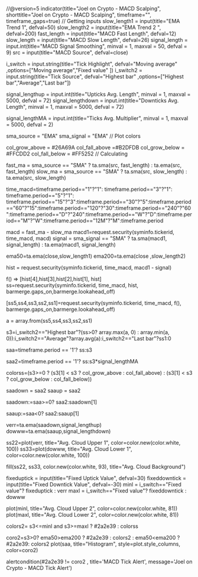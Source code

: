 //@version=5
indicator(title="Joel on Crypto - MACD Scalping", shorttitle="Joel on Crypto - MACD Scalping", timeframe="", timeframe_gaps=true)
// Getting inputs
slow_length1 = input(title="EMA Trend 1", defval=50)
slow_length2 = input(title="EMA Trend 2 ", defval=200)
fast_length = input(title="MACD Fast Length", defval=12)
slow_length = input(title="MACD Slow Length", defval=26)
signal_length = input.int(title="MACD Signal Smoothing",  minval = 1, maxval = 50, defval = 9)
src = input(title="MACD Source", defval=close)

i_switch = input.string(title="Tick Highlight", defval="Moving average" ,options=["Moving average","Fixed value" ])
i_switch2 = input.string(title="Tick Source", defval="Highest bar" ,options=["Highest bar","Average","Last bar"])

signal_lengthup = input.int(title="Upticks Avg. Length",  minval = 1, maxval = 5000, defval = 72)
signal_lengthdown = input.int(title="Downticks Avg. Length",  minval = 1, maxval = 5000, defval = 72)

signal_lengthMA = input.int(title="Ticks Avg. Multiplier",  minval = 1, maxval = 5000, defval = 2)

sma_source = "EMA"
sma_signal = "EMA"
// Plot colors

col_grow_above = #26A69A
col_fall_above =#B2DFDB
col_grow_below = #FFCDD2
col_fall_below = #FF5252
// Calculating

fast_ma = sma_source == "SMA" ? ta.sma(src, fast_length) : ta.ema(src, fast_length)
slow_ma = sma_source == "SMA" ? ta.sma(src, slow_length) : ta.ema(src, slow_length)

time_macd=timeframe.period=="1"?"1": timeframe.period=="3"?"1": timeframe.period=="5"?"1": timeframe.period=="15"?"3":timeframe.period=="30"?"5":timeframe.period=="60"?"15":timeframe.period=="120"?"30":timeframe.period=="240"?"60":timeframe.period=="D"?"240":timeframe.period=="W"?"D":timeframe.period=="M"?"W":timeframe.period=="12M"?"M":timeframe.period



macd = fast_ma - slow_ma
macd1=request.security(syminfo.tickerid, time_macd, macd)
signal = sma_signal == "SMA" ? ta.sma(macd1, signal_length) : ta.ema(macd1, signal_length)

ema50=ta.ema(close,slow_length1)
ema200=ta.ema(close ,slow_length2)



hist = request.security(syminfo.tickerid, time_macd, macd1 - signal)


f() => [hist[4],hist[3],hist[2],hist[1], hist]
ss=request.security(syminfo.tickerid, time_macd, hist, barmerge.gaps_on,barmerge.lookahead_off)



[ss5,ss4,ss3,ss2,ss1]=request.security(syminfo.tickerid, time_macd, f(), barmerge.gaps_on,barmerge.lookahead_off)



a = array.from(ss5,ss4,ss3,ss2,ss1)

s3=i_switch2=="Highest bar"?(ss>0? array.max(a, 0) : array.min(a, 0)):i_switch2=="Average"?array.avg(a):i_switch2=="Last bar"?ss1:0

saa=timeframe.period == '1'? ss:s3

saa2=timeframe.period == '1'? ss:s3*signal_lengthMA


colorss=(s3>=0 ? (s3[1] < s3 ? col_grow_above : col_fall_above) : (s3[1] < s3 ? col_grow_below : col_fall_below))


saadown = saa2
saaup = saa2

saadown:=saa>=0? saa2:saadown[1]

saaup:=saa<0? saa2:saaup[1]



verr=ta.ema(saadown,signal_lengthup)
dowww=ta.ema(saaup,signal_lengthdown)

ss22=plot(verr, title="Avg. Cloud Upper 1", color=color.new(color.white, 100))
ss33=plot(dowww, title="Avg. Cloud Lower 1", color=color.new(color.white, 100))

fill(ss22, ss33, color.new(color.white, 93), title="Avg. Cloud Background")

fixeduptick = input(title="Fixed Uptick Value", defval=30)
fixeddowntick = input(title="Fixed Downtick Value", defval=-30)
minl = i_switch=="Fixed value"? fixeduptick  :  verr
maxl = i_switch=="Fixed value"? fixeddowntick : dowww 

plot(minl, title="Avg. Cloud Upper 2", color=color.new(color.white, 81))
plot(maxl, title="Avg. Cloud Lower 2", color=color.new(color.white, 81))


colors2= s3<=minl and s3>=maxl ? #2a2e39 : colorss

coro2=s3>0? ema50>ema200 ? #2a2e39 :  colors2 : ema50<ema200 ? #2a2e39: colors2
plot(saa, title="Histogram", style=plot.style_columns, color=coro2)



alertcondition(#2a2e39 != coro2 , title='MACD Tick Alert', message='Joel on Crypto - MACD Tick Alert')


